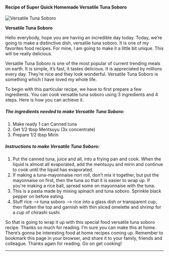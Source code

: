             

#### Recipe of Super Quick Homemade Versatile Tuna Soboro

![Versatile Tuna Soboro](https://img-global.cpcdn.com/recipes/5240277242478592/751x532cq70/versatile-tuna-soboro-recipe-main-photo.jpg)

**Versatile Tuna Soboro**

Hello everybody, hope you are having an incredible day today. Today, we’re going to make a distinctive dish, versatile tuna soboro. It is one of my favorites food recipes. For mine, I am going to make it a little bit unique. This will be really delicious.

Versatile Tuna Soboro is one of the most popular of current trending meals on earth. It is simple, it’s fast, it tastes delicious. It is appreciated by millions every day. They’re nice and they look wonderful. Versatile Tuna Soboro is something which I have loved my whole life.

To begin with this particular recipe, we have to first prepare a few ingredients. You can cook versatile tuna soboro using 3 ingredients and 4 steps. Here is how you can achieve it.

##### The ingredients needed to make Versatile Tuna Soboro:

1.  Make ready 1 can Canned tuna
2.  Get 1/2 tbsp Mentsuyu (3x concentrate)
3.  Prepare 1/2 tbsp Mirin

##### Instructions to make Versatile Tuna Soboro:

1.  Put the canned tuna, juice and all, into a frying pan and cook. When the liquid is almost all evaporated, add the mentsuyu and mirin and continue to cook until the liquid has evaporated.
2.  If making a tuna-mayonnaise nori roll, don't mix it together, but put the mayonnaise on first, then the tuna so that it is easier to wrap up. If you're making a rice ball, spread some on mayonnaise with the tuna.
3.  This is a pasta made by mixing spinach and tuna soboro. Sprinkle black pepper on before eating.
4.  Stuff rice –> tuna soboro –> rice into a glass dish or transparent cup, then flatten the top and garnish with thin sliced omelette and shrimp for a cup of chirashi sushi.

So that is going to wrap it up with this special food versatile tuna soboro recipe. Thanks so much for reading. I’m sure you can make this at home. There’s gonna be interesting food at home recipes coming up. Remember to bookmark this page in your browser, and share it to your family, friends and colleague. Thanks again for reading. Go on get cooking!

* * *